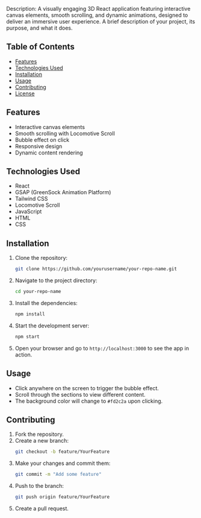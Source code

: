 Description: A visually engaging 3D React application featuring interactive canvas elements, smooth scrolling, and dynamic animations, designed to deliver an immersive user experience.
A brief description of your project, its purpose, and what it does.

## Table of Contents

- [Features](#features)
- [Technologies Used](#technologies-used)
- [Installation](#installation)
- [Usage](#usage)
- [Contributing](#contributing)
- [License](#license)

## Features

- Interactive canvas elements
- Smooth scrolling with Locomotive Scroll
- Bubble effect on click
- Responsive design
- Dynamic content rendering

## Technologies Used

- React
- GSAP (GreenSock Animation Platform)
- Tailwind CSS
- Locomotive Scroll
- JavaScript
- HTML
- CSS

## Installation

1. Clone the repository:
   ```bash
   git clone https://github.com/yourusername/your-repo-name.git
   ```

2. Navigate to the project directory:
   ```bash
   cd your-repo-name
   ```

3. Install the dependencies:
   ```bash
   npm install
   ```

4. Start the development server:
   ```bash
   npm start
   ```

5. Open your browser and go to `http://localhost:3000` to see the app in action.

## Usage

- Click anywhere on the screen to trigger the bubble effect.
- Scroll through the sections to view different content.
- The background color will change to `#fd2c2a` upon clicking.

## Contributing

1. Fork the repository.
2. Create a new branch:
   ```bash
   git checkout -b feature/YourFeature
   ```
3. Make your changes and commit them:
   ```bash
   git commit -m "Add some feature"
   ```
4. Push to the branch:
   ```bash
   git push origin feature/YourFeature
   ```
5. Create a pull request.





